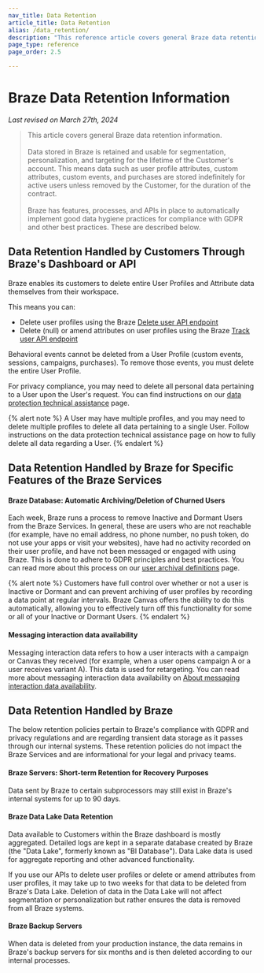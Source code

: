 ```yaml
---
nav_title: Data Retention
article_title: Data Retention
alias: /data_retention/
description: "This reference article covers general Braze data retention information."
page_type: reference
page_order: 2.5

---
```


<!--
Warning! Don't make any changes to this document without approval from the legal department.
-->

# Braze Data Retention Information

*Last revised on March 27th, 2024*

> This article covers general Braze data retention information.<br><br>Data stored in Braze is retained and usable for segmentation, personalization, and targeting for the lifetime of the Customer's account. This means data such as user profile attributes, custom attributes, custom events, and purchases are stored indefinitely for active users unless removed by the Customer, for the duration of the contract.<br><br>Braze has features, processes, and APIs in place to automatically implement good data hygiene practices for compliance with GDPR and other best practices. These are described below.

## Data Retention Handled by Customers Through Braze's Dashboard or API

Braze enables its customers to delete entire User Profiles and Attribute data themselves from their workspace.

This means you can: 
- Delete user profiles using the Braze [Delete user API endpoint]({{site.baseurl}}/api/endpoints/user_data/post_user_delete/) 
- Delete (null) or amend attributes on user profiles using the Braze [Track user API endpoint]({{site.baseurl}}/api/endpoints/user_data/post_user_track/)

Behavioral events cannot be deleted from a User Profile (custom events, sessions, campaigns, purchases). To remove those events, you must delete the entire User Profile.

For privacy compliance, you may need to delete all personal data pertaining to a User upon the User's request. You can find instructions on our [data protection technical assistance]({{site.baseurl}}/help/dp-technical-assistance/#the-right-to-erasure) page.

{% alert note %}
A User may have multiple profiles, and you may need to delete multiple profiles to delete all data pertaining to a single User. Follow instructions on the data protection technical assistance page on how to fully delete all data regarding a User.
{% endalert %}

## Data Retention Handled by Braze for Specific Features of the Braze Services

#### Braze Database: Automatic Archiving/Deletion of Churned Users

Each week, Braze runs a process to remove Inactive and Dormant Users from the Braze Services. In general, these are users who are not reachable (for example, have no email address, no phone number, no push token, do not use your apps or visit your websites), have had no activity recorded on their user profile, and have not been messaged or engaged with using Braze. This is done to adhere to GDPR principles and best practices. You can read more about this process on our [user archival definitions]({{site.baseurl}}/user_guide/data_and_analytics/user_data_collection/user_archival/) page.

{% alert note %} 
Customers have full control over whether or not a user is Inactive or Dormant and can prevent archiving of user profiles by recording a data point at regular intervals. Braze Canvas offers the ability to do this automatically, allowing you to effectively turn off this functionality for some or all of your Inactive or Dormant Users. 
{% endalert %}

#### Messaging interaction data availability

Messaging interaction data refers to how a user interacts with a campaign or Canvas they received (for example, when a user opens campaign A or a user receives variant A). This data is used for retargeting. You can read more about messaging interaction data availability on [About messaging interaction data availability]({{site.baseurl}}/messaging_interaction_data/).

## Data Retention Handled by Braze

The below retention policies pertain to Braze's compliance with GDPR and privacy regulations and are regarding transient data storage as it passes through our internal systems. These retention policies do not impact the Braze Services and are informational for your legal and privacy teams.

#### Braze Servers: Short-term Retention for Recovery Purposes

Data sent by Braze to certain subprocessors may still exist in Braze's internal systems for up to 90 days.

#### Braze Data Lake Data Retention

Data available to Customers within the Braze dashboard is mostly aggregated. Detailed logs are kept in a separate database created by Braze (the "Data Lake", formerly known as "BI Database"). Data Lake data is used for aggregate reporting and other advanced functionality.

If you use our APIs to delete user profiles or delete or amend attributes from user profiles, it may take up to two weeks for that data to be deleted from Braze's Data Lake. Deletion of data in the Data Lake will not affect segmentation or personalization but rather ensures the data is removed from all Braze systems.

#### Braze Backup Servers

When data is deleted from your production instance, the data remains in Braze's backup servers for six months and is then deleted according to our internal processes.
